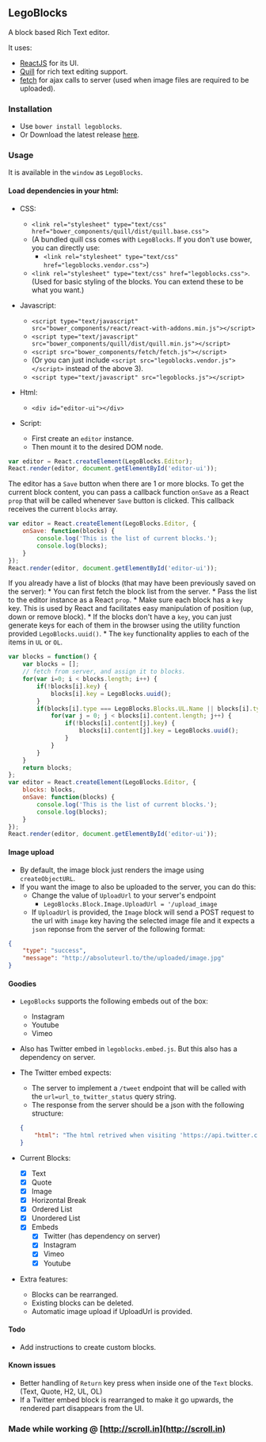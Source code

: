 ## LegoBlocks

A block based Rich Text editor.

It uses:
* [ReactJS](http://facebook.github.io/react/) for its UI.
* [Quill](http://quilljs.com) for rich text editing support.
* [fetch](https://github.com/github/fetch) for ajax calls to server (used when image files are required to be uploaded).

### Installation
* Use `bower install legoblocks`.
* Or Download the latest release [here](https://github.com/brijeshb42/legoblocks/releases/latest).

### Usage
It is available in the `window` as `LegoBlocks`.

#### Load dependencies in your html:
* CSS:
    * `<link rel="stylesheet" type="text/css" href="bower_components/quill/dist/quill.base.css">`
    * (A bundled quill css comes with `LegoBlocks`. If you don't use bower, you can directly use:
        * `<link rel="stylesheet" type="text/css" href="legoblocks.vendor.css">`)
    * `<link rel="stylesheet" type="text/css" href="legoblocks.css">`. (Used for basic styling of the blocks. You can extend these to be what you want.)
* Javascript:
    * `<script type="text/javascript" src="bower_components/react/react-with-addons.min.js"></script>`
    * `<script type="text/javascript" src="bower_components/quill/dist/quill.min.js"></script>`
    * `<script src="bower_components/fetch/fetch.js"></script>`
    * (Or you can just include `<script src="legoblocks.vendor.js"></script>` instead of the above 3).
    * `<script type="text/javascript" src="legoblocks.js"></script>`

* Html:
    * `<div id="editor-ui"></div>`

* Script:
    * First create an `editor` instance.
    * Then mount it to the desired DOM node.

```javascript
var editor = React.createElement(LegoBlocks.Editor);
React.render(editor, document.getElementById('editor-ui'));
```

The editor has a `Save` button when there are 1 or more blocks. To get the current block content, you can pass a callback function `onSave` as a React `prop` that will be called whenever `Save` button is clicked. This callback receives the current `blocks` array.

```javascript
var editor = React.createElement(LegoBlocks.Editor, {
    onSave: function(blocks) {
        console.log('This is the list of current blocks.');
        console.log(blocks);
    }
});
React.render(editor, document.getElementById('editor-ui'));
```

If you already have a list of blocks (that may have been previously saved on the server):
    * You can first fetch the block list from the server.
    * Pass the list to the editor instance as a React `prop`.
    * Make sure each block has a `key` key. This is used by React and facilitates easy manipulation of position (up, down or remove block).
    * If the blocks don't have a `key`, you can just generate keys for each of them in the browser using the utility function provided `LegoBlocks.uuid()`.
    * The `key` functionality applies to each of the items in `UL` or `OL`.

```javascript
var blocks = function() {
    var blocks = [];
    // fetch from server, and assign it to blocks.
    for(var i=0; i < blocks.length; i++) {
        if(!blocks[i].key) {
            blocks[i].key = LegoBlocks.uuid();
        }
        if(blocks[i].type === LegoBlocks.Blocks.UL.Name || blocks[i].type === LegoBlocks.Blocks.OL.Name) {
            for(var j = 0; j < blocks[i].content.length; j++) {
                if(!blocks[i].content[j].key) {
                    blocks[i].content[j].key = LegoBlocks.uuid();
                }
            }
        }
    }
    return blocks;
};
var editor = React.createElement(LegoBlocks.Editor, {
    blocks: blocks,
    onSave: function(blocks) {
        console.log('This is the list of current blocks.');
        console.log(blocks);
    }
});
React.render(editor, document.getElementById('editor-ui'));
```

#### Image upload
* By default, the image block just renders the image using `createObjectURL`.
* If you want the image to also be uploaded to the server, you can do this:
    * Change the value of `UploadUrl` to your server's endpoint
        * `LegoBlocks.Block.Image.UploadUrl = '/upload_image`
    * If `UploadUrl` is provided, the `Image` block will send a POST request to the url with `image` key having the selected image file and it expects a `json` reponse from the server of the following format:
```json
{
    "type": "success",
    "message": "http://absoluteurl.to/the/uploaded/image.jpg"
}
```
#### Goodies
* `LegoBlocks` supports the following embeds out of the box:
    * Instagram
    * Youtube
    * Vimeo
* Also has Twitter embed in `legoblocks.embed.js`. But this also has a dependency on server.
* The Twitter embed expects:
    * The server to implement a `/tweet` endpoint that will be called with the `url=url_to_twitter_status` query string.
    * The response from the server should be a json with the following structure:
    ```json
    {
        "html": "The html retrived when visiting 'https://api.twitter.com/1/statuses/oembed.json?url=url_to_twitter_status' directly"
    }
    ```

* Current Blocks:
    - [x] Text
    - [x] Quote
    - [x] Image
    - [x] Horizontal Break
    - [x] Ordered List
    - [x] Unordered List
    - [x] Embeds
        - [x] Twitter (has dependency on server)
        - [x] Instagram
        - [x] Vimeo
        - [x] Youtube

* Extra features:
    * Blocks can be rearranged.
    * Existing blocks can be deleted.
    * Automatic image upload if UploadUrl is provided.

#### Todo
* Add instructions to create custom blocks.

#### Known issues
* Better handling of `Return` key press when inside one of the `Text` blocks. (Text, Quote, H2, UL, OL)
* If a Twitter embed block is rearranged to make it go upwards, the rendered part disappears from the UI.

### Made while working @ [http://scroll.in](http://scroll.in)
